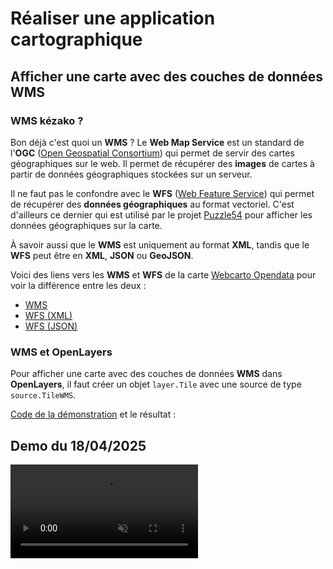 <script setup>
import DemoWMS from './components/DemoWMS.vue';
</script>

# Réaliser une application cartographique

## Afficher une carte avec des couches de données WMS

### WMS kézako ?

Bon déjà c'est quoi un **WMS** ? Le **Web Map Service** est un standard de l'**OGC** ([Open Geospatial Consortium](https://fr.wikipedia.org/wiki/Open_Geospatial_Consortium)) 
qui permet de servir des cartes géographiques sur le web.
Il permet de récupérer des **images** de cartes à partir de données géographiques stockées sur un serveur.

Il ne faut pas le confondre avec le **WFS** ([Web Feature Service](https://fr.wikipedia.org/wiki/Web_Feature_Service)) 
qui permet de récupérer des **données géographiques** au format vectoriel.
C'est d'ailleurs ce dernier qui est utilisé par le projet [Puzzle54](/projects/creations/puzzle54/intro) pour afficher les données géographiques sur la carte.

À savoir aussi que le **WMS** est uniquement au format **XML**, tandis que le **WFS** peut être en **XML**, **JSON** ou **GeoJSON**.

Voici des liens vers les **WMS** et **WFS** de la carte [Webcarto Opendata](https://webcarto.infogeo54.fr/index.php/view/map?repository=opendata&project=opendata) 
pour voir la différence entre les deux :
- [WMS](https://webcarto.infogeo54.fr/index.php/lizmap/service?repository=opendata&project=opendata&SERVICE=WMS&VERSION=1.3.0&REQUEST=GetCapabilities)
- [WFS (XML)](https://webcarto.infogeo54.fr/index.php/lizmap/service?repository=opendata&project=opendata&SERVICE=WFS&VERSION=1.3.0&REQUEST=GetFeature&typename=Colleges)
- [WFS (JSON)](https://webcarto.infogeo54.fr/index.php/lizmap/service?repository=opendata&project=opendata&SERVICE=WFS&VERSION=1.3.0&REQUEST=GetFeature&typename=Colleges&outputFormat=application/json)

### WMS et OpenLayers

Pour afficher une carte avec des couches de données **WMS** dans **OpenLayers**, il faut créer un objet `layer.Tile` avec une source de type `source.TileWMS`.

[Code de la démonstration]() et le résultat :

<DemoWMS />

## Demo du 18/04/2025

<video controls muted autoplay loop style="margin: 0 auto; max-width: 100%">
    <source src="/video/demo-atlas-vuejs.mp4" type="video/mp4">
    Your browser does not support the video tag. 
</video>